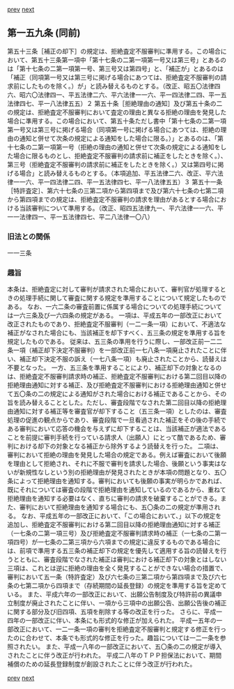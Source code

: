 [prev](/specific\markdowns\特許法\222_Mp-Ch_6-At_158.md)
[next](/specific\markdowns\特許法\224_Mp-Ch_6-At_160.md)
## 第一五九条 (同前)
第五十三条［補正の却下］の規定は、拒絶査定不服審判に準用する。この場合において、第五十三条第一項中「第十七条の二第一項第一号又は第三号」とあるのは「第十七条の二第一項第一号、第三号又は第四号」と、「補正が」とあるのは「補正（同項第一号又は第三号に掲げる場合にあつては、拒絶査定不服審判の請求前にしたものを除く。）が」と読み替えるものとする。（改正、昭五〇法律四六、昭六〇法律四一、平五法律二六、平六法律一一六、平一四法律二四、平一五法律四七、平一八法律五五）２ 第五十条［拒絶理由の通知］及び第五十条の二の規定は、拒絶査定不服審判において査定の理由と異なる拒絶の理由を発見した場合に準用する。この場合において、第五十条ただし書中「第十七条の二第一項第一号又は第三号に掲げる場合（同項第一号に掲げる場合にあつては、拒絶の理由の通知と併せて次条の規定による通知をした場合に限る。）」とあるのは、「第十七条の二第一項第一号（拒絶の理由の通知と併せて次条の規定による通知をした場合に限るものとし、拒絶査定不服審判の請求前に補正をしたときを除く。）、第三号（拒絶査定不服審判の請求前に補正をしたときを除く。）又は第四号に掲げる場合」と読み替えるものとする。（本項追加、平五法律二六、改正、平六法律一一六、平一四法律二四、平一五法律四七、平一八法律五五）３ 第五十一条［特許査定］、第六十七条の三第二項から第四項まで及び第六十七条の七第二項から第四項までの規定は、拒絶査定不服審判の請求を理由があるとする場合における当該審判について準用する。（改正、昭四五法律九一、平六法律一一六、平一一法律四一、平一五法律四七、平二八法律一〇八）

### 旧法との関係
一一三条

### 趣旨
本条は、拒絶査定に対して審判が請求された場合において、審判官が処理するときの処理手続に関して審査に関する規定を準用することについて規定したものである。
なお、一六二条の審査前置に係属する場合についての処理手続については一六三条及び一六四条の規定がある。
一項は、平成五年の一部改正において改正されたものであり、拒絶査定不服審判（一二一条一項）において、不適法な補正がなされた場合にも、当該補正を却下すべく、五三条の規定を準用する旨を規定したものである。
従来は、五三条の準用を行うに際し、一部改正前一二二条一項（補正却下決定不服審判）を一部改正前一七八条一項廃止されたことに伴い、補正却下決定不服の訴え（一七八条一項）も廃止されたことから、読替えは不要となった。
一方、五三条を準用することにより、補正却下の対象となるのは、拒絶査定不服審判請求時の補正、拒絶査定不服審判における第二回目以降の拒絶理由通知に対する補正、及び拒絶査定不服審判における拒絶理由通知と併せて五〇条の二の規定による通知がされた場合における補正であることから、その旨を読み替えることとした。ただし、審査段階でなされた第二回目以降の拒絶理由通知に対する補正等を審査官が却下すること（五三条一項）としたのは、審査処理の促進の観点からであり、審査段階で一旦看過された補正をその後の手続である審判において応答の機会を与えずに却下することは、当該補正が適法であることを前提に審判手続を行っている請求人（出願人）にとって酷であるため、審判における却下の対象となる補正から除外するよう読替えを行った。
二項は、審判において拒絶の理由を発見した場合の規定である。例えば審査において後願を理由として拒絶され、それに不服で審判を請求した場合、後願という事実はないが新規性なしという別の拒絶理由が発見されたときが本項の問題となり、五〇条によって拒絶理由を通知する。審判においても後願の事実が明らかであれば、既にそれについては審査の段階で拒絶理由を通知しているのであるから、重ねて拒絶理由を通知する必要はなく、直ちに審判の請求を破棄することができる。また、審判において拒絶理由を通知する場合にも、五〇条の二の規定が準用される。
なお、平成五年の一部改正において、「この場合において、」以下の規定を追加し、拒絶査定不服審判における第二回目以降の拒絶理由通知に対する補正（一七条の二第一項三号）及び拒絶査定不服審判請求時の補正（一七条の二第一項四号）が一七条の二第三項から六項までの規定に違反するものである場合には、前項で準用する五三条の補正却下の規定を優先して適用する旨の読替えを行うとともに、審査段階でなされた補正は審判における補正却下の対象とはしない三項は、これとは逆に拒絶の理由を全く発見することができない場合の措置で、審判において五一条（特許査定）及び六七条の三第二項から第四項まで及び六七条の七第二項から四項まで（存続期間の延長登録）の規定を準用する旨を定めている。
また、平成六年の一部改正において、出願公告制度及び特許前の異議申立制度が廃止されたことに伴い、一項から三項中の出願公告、出願公告後の補正に関する部分及び旧四項、五項を削除する等の改正を行った。
さらに、平成一四年の一部改正に伴い、本条にも形式的な修正が加えられた。
平成一五年の一部改正において、一二一条一項の審判を拒絶査定不服審判と規定する修正を行ったのに合わせて、本条でも形式的な修正を行った。趣旨については一二一条を参照されたい。
また、平成一八年の一部改正において、五〇条の二の規定が導入されたことに伴う改正が行われた。
平成二八年のＴＰＰ担保法において、期間補償のための延長登録制度が創設されたことに伴う改正が行われた。

[prev](/specific\markdowns\特許法\222_Mp-Ch_6-At_158.md)
[next](/specific\markdowns\特許法\224_Mp-Ch_6-At_160.md)